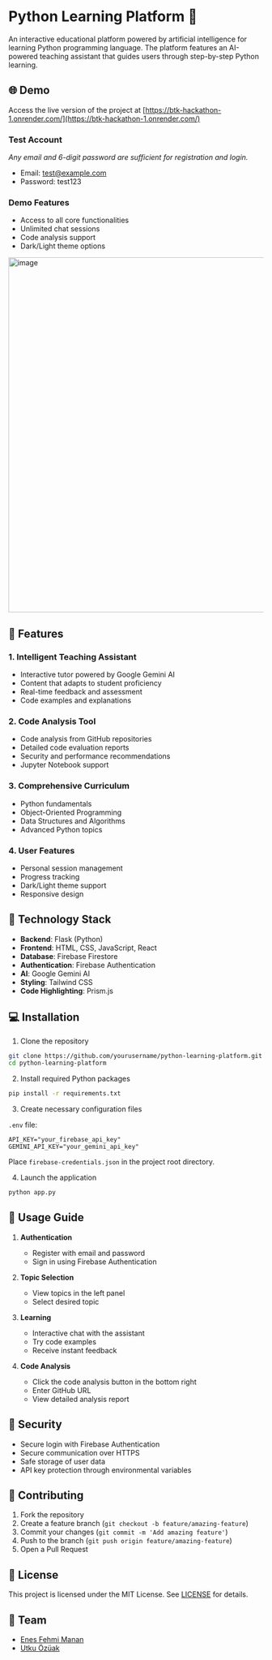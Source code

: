 # Python Learning Platform 🚀

An interactive educational platform powered by artificial intelligence for learning Python programming language. The platform features an AI-powered teaching assistant that guides users through step-by-step Python learning.

## 🌐 Demo

Access the live version of the project at [https://btk-hackathon-1.onrender.com/](https://btk-hackathon-1.onrender.com/)

### Test Account
*Any email and 6-digit password are sufficient for registration and login.*
- Email: test@example.com
- Password: test123

### Demo Features
- Access to all core functionalities
- Unlimited chat sessions
- Code analysis support
- Dark/Light theme options

<img src="https://github.com/user-attachments/assets/1987817b-b45e-431a-8479-37812845716b" alt="image" width="700"/>

## 🌟 Features

### 1. Intelligent Teaching Assistant
- Interactive tutor powered by Google Gemini AI
- Content that adapts to student proficiency
- Real-time feedback and assessment
- Code examples and explanations

### 2. Code Analysis Tool
- Code analysis from GitHub repositories
- Detailed code evaluation reports
- Security and performance recommendations
- Jupyter Notebook support

### 3. Comprehensive Curriculum
- Python fundamentals
- Object-Oriented Programming
- Data Structures and Algorithms
- Advanced Python topics

### 4. User Features
- Personal session management
- Progress tracking
- Dark/Light theme support
- Responsive design

## 🔧 Technology Stack

- **Backend**: Flask (Python)
- **Frontend**: HTML, CSS, JavaScript, React
- **Database**: Firebase Firestore
- **Authentication**: Firebase Authentication
- **AI**: Google Gemini AI
- **Styling**: Tailwind CSS
- **Code Highlighting**: Prism.js

## 💻 Installation

1. Clone the repository
```bash
git clone https://github.com/yourusername/python-learning-platform.git
cd python-learning-platform
```

2. Install required Python packages
```bash
pip install -r requirements.txt
```

3. Create necessary configuration files

`.env` file:
```plaintext
API_KEY="your_firebase_api_key"
GEMINI_API_KEY="your_gemini_api_key"
```

Place `firebase-credentials.json` in the project root directory.

4. Launch the application
```bash
python app.py
```

## 📝 Usage Guide

1. **Authentication**
   - Register with email and password
   - Sign in using Firebase Authentication

2. **Topic Selection**
   - View topics in the left panel
   - Select desired topic

3. **Learning**
   - Interactive chat with the assistant
   - Try code examples
   - Receive instant feedback

4. **Code Analysis**
   - Click the code analysis button in the bottom right
   - Enter GitHub URL
   - View detailed analysis report

## 🔐 Security

- Secure login with Firebase Authentication
- Secure communication over HTTPS
- Safe storage of user data
- API key protection through environmental variables

## 🤝 Contributing

1. Fork the repository
2. Create a feature branch (`git checkout -b feature/amazing-feature`)
3. Commit your changes (`git commit -m 'Add amazing feature'`)
4. Push to the branch (`git push origin feature/amazing-feature`)
5. Open a Pull Request

## 📜 License

This project is licensed under the MIT License. See [LICENSE](https://mit-license.org/) for details.

## 👥 Team

- [Enes Fehmi Manan](https://github.com/enesmanan) 
- [Utku Özüak](https://github.com/ozuakutku)